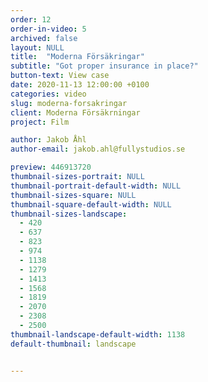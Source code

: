 ```yaml
---
order: 12
order-in-video: 5
archived: false
layout: NULL
title:  "Moderna Försäkringar"
subtitle: "Got proper insurance in place?"
button-text: View case
date: 2020-11-13 12:00:00 +0100
categories: video
slug: moderna-forsakringar
client: Moderna Försäkrningar
project: Film

author: Jakob Åhl
author-email: jakob.ahl@fullystudios.se

preview: 446913720
thumbnail-sizes-portrait: NULL
thumbnail-portrait-default-width: NULL
thumbnail-sizes-square: NULL
thumbnail-square-default-width: NULL
thumbnail-sizes-landscape: 
  - 420
  - 637
  - 823
  - 974
  - 1138
  - 1279
  - 1413
  - 1568
  - 1819
  - 2070
  - 2308
  - 2500
thumbnail-landscape-default-width: 1138
default-thumbnail: landscape


---
```

